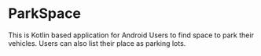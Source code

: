 # ParkSpace
This is Kotlin based application for Android Users to find space to park their vehicles. Users can also list their place as parking lots.
